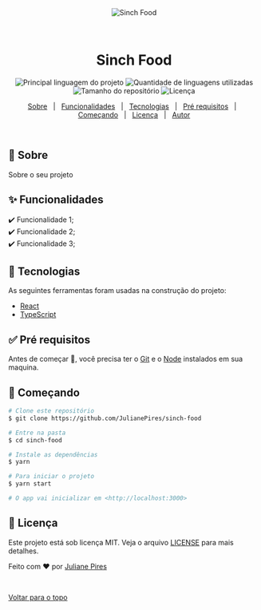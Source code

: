 <div align="center" id="top"> 
  <img src="./.github/app.gif" alt="Sinch Food" />

  &#xa0;

  <!-- <a href="https://sinchfood.netlify.com">Demo</a> -->
</div>

<h1 align="center">Sinch Food</h1>

<p align="center">
  <img alt="Principal linguagem do projeto" src="https://img.shields.io/github/languages/top/JulianePires/sinch-food?color=56BEB8">

  <img alt="Quantidade de linguagens utilizadas" src="https://img.shields.io/github/languages/count/JulianePires/sinch-food?color=56BEB8">

  <img alt="Tamanho do repositório" src="https://img.shields.io/github/repo-size/JulianePires/sinch-food?color=56BEB8">

  <img alt="Licença" src="https://img.shields.io/github/license/JulianePires/sinch-food?color=56BEB8">

  <!-- <img alt="Github issues" src="https://img.shields.io/github/issues/JulianePires/sinch-food?color=56BEB8" /> -->

  <!-- <img alt="Github forks" src="https://img.shields.io/github/forks/JulianePires/sinch-food?color=56BEB8" /> -->

  <!-- <img alt="Github stars" src="https://img.shields.io/github/stars/JulianePires/sinch-food?color=56BEB8" /> -->
</p>

<!-- Status -->

<!-- <h4 align="center"> 
	🚧  Sinch Food 🚀 Em construção...  🚧
</h4> 

<hr> -->

<p align="center">
  <a href="#dart-sobre">Sobre</a> &#xa0; | &#xa0; 
  <a href="#sparkles-funcionalidades">Funcionalidades</a> &#xa0; | &#xa0;
  <a href="#rocket-tecnologias">Tecnologias</a> &#xa0; | &#xa0;
  <a href="#white_check_mark-pré-requesitos">Pré requisitos</a> &#xa0; | &#xa0;
  <a href="#checkered_flag-começando">Começando</a> &#xa0; | &#xa0;
  <a href="#memo-licença">Licença</a> &#xa0; | &#xa0;
  <a href="https://github.com/JulianePires" target="_blank">Autor</a>
</p>

<br>

## :dart: Sobre ##

Sobre o seu projeto

## :sparkles: Funcionalidades ##

:heavy_check_mark: Funcionalidade 1;\
:heavy_check_mark: Funcionalidade 2;\
:heavy_check_mark: Funcionalidade 3;

## :rocket: Tecnologias ##

As seguintes ferramentas foram usadas na construção do projeto:

- [React](https://pt-br.reactjs.org/)
- [TypeScript](https://www.typescriptlang.org/)

## :white_check_mark: Pré requisitos ##

Antes de começar :checkered_flag:, você precisa ter o [Git](https://git-scm.com) e o [Node](https://nodejs.org/en/) instalados em sua maquina.

## :checkered_flag: Começando ##

```bash
# Clone este repositório
$ git clone https://github.com/JulianePires/sinch-food

# Entre na pasta
$ cd sinch-food

# Instale as dependências
$ yarn

# Para iniciar o projeto
$ yarn start

# O app vai inicializar em <http://localhost:3000>
```

## :memo: Licença ##

Este projeto está sob licença MIT. Veja o arquivo [LICENSE](LICENSE.md) para mais detalhes.


Feito com :heart: por <a href="https://github.com/JulianePires" target="_blank">Juliane Pires</a>

&#xa0;

<a href="#top">Voltar para o topo</a>
